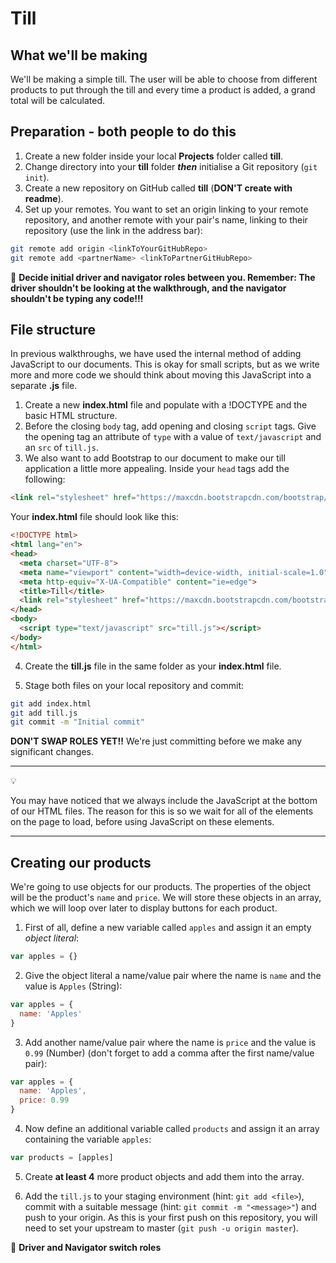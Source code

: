 # Till

What we'll be making
------
We'll be making a simple till. The user will be able to choose from different products to put through the till and every time a product is added, a grand total will be calculated.

Preparation - both people to do this
------
1) Create a new folder inside your local **Projects** folder called **till**.
2) Change directory into your **till** folder ***then*** initialise a Git repository (`git init`).
3) Create a new repository on GitHub called **till** (**DON'T create with readme**).
4) Set up your remotes. You want to set an origin linking to your remote repository, and another remote with your pair's name, linking to their repository (use the link in the address bar):

```bash
git remote add origin <linkToYourGitHubRepo>
git remote add <partnerName> <linkToPartnerGitHubRepo>
```

:twisted_rightwards_arrows: **Decide initial driver and navigator roles between you. Remember: The driver shouldn't be looking at the walkthrough, and the navigator shouldn't be typing any code!!!**

File structure
------
In previous walkthroughs, we have used the internal method of adding JavaScript to our documents. This is okay for small scripts, but as we write more and more code we should think about moving this JavaScript into a separate **.js** file. 

1) Create a new **index.html** file and populate with a !DOCTYPE and the basic HTML structure.
2) Before the closing `body` tag, add opening and closing `script` tags. Give the opening tag an attribute of `type` with a value of `text/javascript` and an `src` of `till.js`.
3) We also want to add Bootstrap to our document to make our till application a little more appealing. Inside your `head` tags add the following:
```html
<link rel="stylesheet" href="https://maxcdn.bootstrapcdn.com/bootstrap/3.3.7/css/bootstrap.min.css" integrity="sha384-BVYiiSIFeK1dGmJRAkycuHAHRg32OmUcww7on3RYdg4Va+PmSTsz/K68vbdEjh4u" crossorigin="anonymous">
```

Your **index.html** file should look like this:

```html
<!DOCTYPE html>
<html lang="en">
<head>
  <meta charset="UTF-8">
  <meta name="viewport" content="width=device-width, initial-scale=1.0">
  <meta http-equiv="X-UA-Compatible" content="ie=edge">
  <title>Till</title>
  <link rel="stylesheet" href="https://maxcdn.bootstrapcdn.com/bootstrap/3.3.7/css/bootstrap.min.css" integrity="sha384-BVYiiSIFeK1dGmJRAkycuHAHRg32OmUcww7on3RYdg4Va+PmSTsz/K68vbdEjh4u" crossorigin="anonymous">
</head>
<body>
  <script type="text/javascript" src="till.js"></script>
</body>
</html>
```

4) Create the **till.js** file in the same folder as your **index.html** file.

5) Stage both files on your local repository and commit:

```bash
git add index.html
git add till.js
git commit -m "Initial commit"
```

**DON'T SWAP ROLES YET!!** We're just committing before we make any significant changes.

***
:bulb:

You may have noticed that we always include the JavaScript at the bottom of our HTML files. The reason for this is so we wait for all of the elements on the page to load, before using JavaScript on these elements. 
***

Creating our products
------

We're going to use objects for our products. The properties of the object will be the product's `name` and `price`. We will store these objects in an array, which we will loop over later to display buttons for each product.

1) First of all, define a new variable called `apples` and assign it an empty *object literal*:

```js
var apples = {}
```

2) Give the object literal a name/value pair where the name is `name` and the value is `Apples` (String):

```js
var apples = {
  name: 'Apples'
}
```

3) Add another name/value pair where the name is `price` and the value is `0.99` (Number) (don't forget to add a comma after the first name/value pair):

```js
var apples = {
  name: 'Apples',
  price: 0.99
}
```

4) Now define an additional variable called `products` and assign it an array containing the variable `apples`:

```js
var products = [apples]
```

5) Create **at least 4** more product objects and add them into the array.

6) Add the `till.js` to your staging environment (hint: `git add <file>`), commit with a suitable message (hint: `git commit -m "<message>"`) and push to your origin. As this is your first push on this repository, you will need to set your upstream to master (`git push -u origin master`).

:twisted_rightwards_arrows: **Driver and Navigator switch roles**